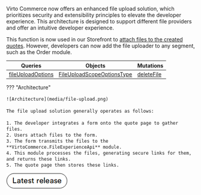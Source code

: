 Virto Commerce now offers an enhanced file upload solution, which prioritizes security and extensibility principles to elevate the developer experience. This architecture is designed to support different file providers and offer an intuitive developer experience.

This function is now used in our Storefront to [attach files to the created quotes](../../../../../storefront/user-guide/shopping/submit-quotes). However, developers can now add the file uploader to any segment, such as the Order module.  

| Queries               	                            | Objects                                                      	            | Mutations                                 |
|----------------------------------------------------	|-------------------------------------------------------------------------	|----------------	                        |
| [fileUploadOptions](Queries/fileUploadOptions.md) 	| [FileUploadScopeOptionsType](Objects/FileUploadScopeOptionsType.md)<br>  	| [deleteFile](Mutations/deleteFile.md) 	|

??? "Architecture"

    ![Architecture](media/file-upload.png)

    The file upload solution generally operates as follows:

    1. The developer integrates a form onto the quote page to gather files.
    2. Users attach files to the form.
    3. The form transmits the files to the **VirtoCommerce.FileExperienceApi** module.
    4. This module processes the files, generating secure links for them, and returns these links.
    5. The quote page then stores these links.


[![Download module](../media/latest_release.png)](https://github.com/VirtoCommerce/vc-module-file-experience-api/releases)